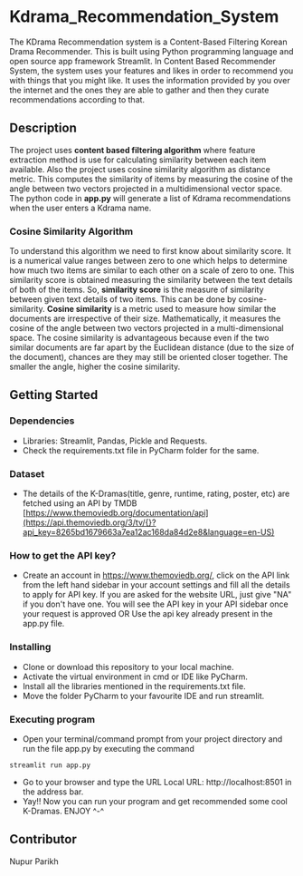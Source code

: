 # Kdrama_Recommendation_System

The KDrama Recommendation system is a Content-Based Filtering Korean Drama Recommender. This is built using Python programming language and open source app framework Streamlit. In Content Based Recommender System, the system uses your features and likes in order to recommend you with things that you might like. It uses the information provided by you over the internet and the ones they are able to gather and then they curate recommendations according to that.  

## Description

The project uses **content based filtering algorithm** where feature extraction method is use for calculating similarity between each item available. Also the project uses cosine similarity algorithm as distance metric. This computes the similarity of items by measuring the cosine of the angle between two vectors projected in a multidimensional vector space. The python code in **app.py** will generate a list of Kdrama recommendations when the user enters a Kdrama name.

### Cosine Similarity Algorithm

To understand this algorithm we need to first know about similarity score. It is a numerical value ranges between zero to one which helps to determine how much two items are similar to each other on a scale of zero to one. This similarity score is obtained measuring the similarity between the text details of both of the items. So, **similarity score** is the measure of similarity between given text details of two items. This can be done by cosine-similarity.
**Cosine similarity** is a metric used to measure how similar the documents are irrespective of their size. Mathematically, it measures the cosine of the angle between two vectors projected in a multi-dimensional space. The cosine similarity is advantageous because even if the two similar documents are far apart by the Euclidean distance (due to the size of the document), chances are they may still be oriented closer together. The smaller the angle, higher the cosine similarity.

## Getting Started

### Dependencies

* Libraries: Streamlit, Pandas, Pickle and Requests.
* Check the requirements.txt file in PyCharm folder for the same.

### Dataset

* The details of the K-Dramas(title, genre, runtime, rating, poster, etc) are fetched using an API by TMDB [https://www.themoviedb.org/documentation/api](https://api.themoviedb.org/3/tv/{}?api_key=8265bd1679663a7ea12ac168da84d2e8&language=en-US)

### How to get the API key?

* Create an account in https://www.themoviedb.org/, click on the API link from the left hand sidebar in your account settings and fill all the details to apply for API key. If you are asked for the website URL, just give "NA" if you don't have one. You will see the API key in your API sidebar once your request is approved OR Use the api key already present in the app.py file.

### Installing

* Clone or download this repository to your local machine.
* Activate the virtual environment in cmd or IDE like PyCharm.
* Install all the libraries mentioned in the requirements.txt file.
* Move the folder PyCharm to your favourite IDE and run streamlit. 

### Executing program

* Open your terminal/command prompt from your project directory and run the file app.py by executing the command 
```
streamlit run app.py
```
* Go to your browser and type the URL 
  Local URL: http://localhost:8501
  in the address bar.
* Yay!! Now you can run your program and get recommended some cool K-Dramas. ENJOY ^-^

## Contributor

Nupur Parikh
